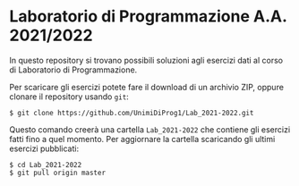# Laboratorio di Programmazione A.A. 2021/2022

In questo repository si trovano possibili soluzioni agli esercizi dati al corso di Laboratorio di Programmazione.

Per scaricare gli esercizi potete fare il download di un archivio ZIP, oppure clonare il repository usando `git`:
```text
$ git clone https://github.com/UnimiDiProg1/Lab_2021-2022.git
```
Questo comando creerà una cartella `Lab_2021-2022` che contiene gli esercizi fatti fino a quel momento.
Per aggiornare la cartella scaricando gli ultimi esercizi pubblicati:
```text
$ cd Lab_2021-2022
$ git pull origin master
```
